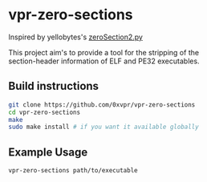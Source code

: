 # vpr-zero-sections
Inspired by yellobytes's <a href="https://github.com/yellowbyte/reverse-engineering-playground/tree/master/file_format_hacks">zeroSection2.py</a>  

This project aim's to provide a tool for the stripping of the  
section-header information of ELF and PE32 executables.

## Build instructions
```bash
git clone https://github.com/0xvpr/vpr-zero-sections
cd vpr-zero-sections
make
sudo make install # if you want it available globally
```

## Example Usage
```bash
vpr-zero-sections path/to/executable
```
